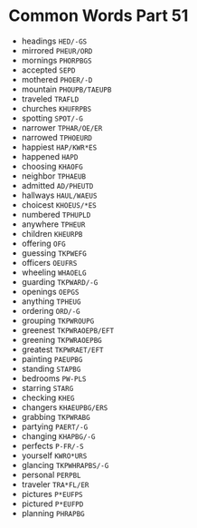 # Common Words Part 51

* headings `HED/-GS`
* mirrored `PHEUR/ORD`
* mornings `PHORPBGS`
* accepted `SEPD`
* mothered `PHOER/-D`
* mountain `PHOUPB/TAEUPB`
* traveled `TRAFLD`
* churches `KHUFRPBS`
* spotting `SPOT/-G`
* narrower `TPHAR/OE/ER`
* narrowed `TPHOEURD`
* happiest `HAP/KWR*ES`
* happened `HAPD`
* choosing `KHAOFG`
* neighbor `TPHAEUB`
* admitted `AD/PHEUTD`
* hallways `HAUL/WAEUS`
* choicest `KHOEUS/*ES`
* numbered `TPHUPLD`
* anywhere `TPHEUR`
* children `KHEURPB`
* offering `OFG`
* guessing `TKPWEFG`
* officers `OEUFRS`
* wheeling `WHAOELG`
* guarding `TKPWARD/-G`
* openings `OEPGS`
* anything `TPHEUG`
* ordering `ORD/-G`
* grouping `TKPWROUPG`
* greenest `TKPWRAOEPB/EFT`
* greening `TKPWRAOEPBG`
* greatest `TKPWRAET/EFT`
* painting `PAEUPBG`
* standing `STAPBG`
* bedrooms `PW-PLS`
* starring `STARG`
* checking `KHEG`
* changers `KHAEUPBG/ERS`
* grabbing `TKPWRABG`
* partying `PAERT/-G`
* changing `KHAPBG/-G`
* perfects `P-FR/-S`
* yourself `KWRO*URS`
* glancing `TKPWHRAPBS/-G`
* personal `PERPBL`
* traveler `TRA*FL/ER`
* pictures `P*EUFPS`
* pictured `P*EUFPD`
* planning `PHRAPBG`
